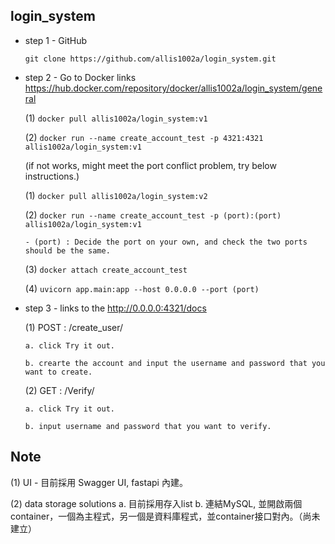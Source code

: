 ## login_system


* step 1 - GitHub

  `git clone https://github.com/allis1002a/login_system.git`
  

* step 2 - Go to Docker links https://hub.docker.com/repository/docker/allis1002a/login_system/general

  (1) `docker pull allis1002a/login_system:v1`
  
  (2) `docker run --name create_account_test -p 4321:4321 allis1002a/login_system:v1`
  
  (if not works, might meet the port conflict problem, try below instructions.)
  
  (1) `docker pull allis1002a/login_system:v2`
  
  (2) `docker run --name create_account_test -p (port):(port) allis1002a/login_system:v1`
      
      - (port) : Decide the port on your own, and check the two ports should be the same.
   
  (3) `docker attach create_account_test` 
   
  (4) `uvicorn app.main:app --host 0.0.0.0 --port (port)`
   

* step 3 - links to the http://0.0.0.0:4321/docs

  (1) POST : /create_user/ 

      a. click Try it out.
      
      b. crearte the account and input the username and password that you want to create.
      
  (2) GET : /Verify/ 

      a. click Try it out.
      
      b. input username and password that you want to verify.
      
      
 
 ## Note
 
 (1) UI - 目前採用 Swagger UI, fastapi 內建。
 
 (2) data storage solutions
      a. 目前採用存入list
      b. 連結MySQL, 並開啟兩個container，一個為主程式，另一個是資料庫程式，並container接口對內。（尚未建立）
 
 


